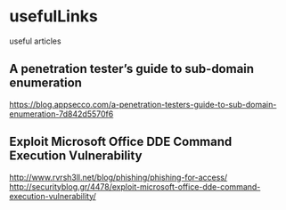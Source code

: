 # usefulLinks
useful articles

## A penetration tester’s guide to sub-domain enumeration
https://blog.appsecco.com/a-penetration-testers-guide-to-sub-domain-enumeration-7d842d5570f6

## Exploit Microsoft Office DDE Command Execution Vulnerability
http://www.rvrsh3ll.net/blog/phishing/phishing-for-access/
http://securityblog.gr/4478/exploit-microsoft-office-dde-command-execution-vulnerability/
